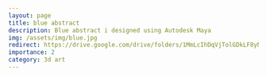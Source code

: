 ```yaml
---
layout: page
title: blue abstract
description: Blue abstract i designed using Autodesk Maya
img: /assets/img/blue.jpg
redirect: https://drive.google.com/drive/folders/1MmLcIhDqVjTolGDkLF8yNe34uaenqaR-?usp=sharing
importance: 2
category: 3d art
---
```


